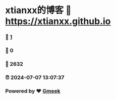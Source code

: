 # xtianxx的博客 :link: https://xtianxx.github.io 
### :page_facing_up: [1](https://xtianxx.github.io/tag.html) 
### :speech_balloon: 0 
### :hibiscus: 2632 
### :alarm_clock: 2024-07-07 13:07:37 
### Powered by :heart: [Gmeek](https://github.com/Meekdai/Gmeek)
